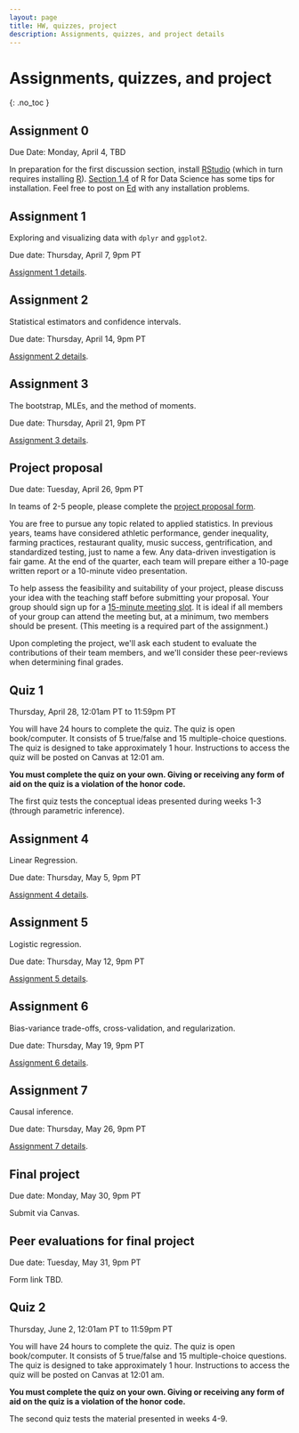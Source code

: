 ```yaml
---
layout: page
title: HW, quizzes, project
description: Assignments, quizzes, and project details
---
```


# Assignments, quizzes, and project
{: .no_toc }

<!-- 1. TOC
{:toc} -->

## Assignment 0

Due Date: Monday, April 4, TBD

In preparation for the first discussion section,
install <a href="http://www.rstudio.com/">RStudio</a>
(which in turn requires installing <a href="http://cran.rstudio.com/">R</a>).
[Section 1.4](https://r4ds.had.co.nz/introduction.html#prerequisites) of R for Data Science has some tips for installation.
Feel free to post on [Ed](https://canvas.stanford.edu) with any installation problems.

## Assignment 1

Exploring and visualizing data with `dplyr` and `ggplot2`.

Due date: Thursday, April 7, 9pm PT

[Assignment 1 details](assignment1.md).

## Assignment 2

Statistical estimators and confidence intervals.

Due date: Thursday, April 14, 9pm PT

[Assignment 2 details](assignment2.md).

## Assignment 3 

The bootstrap, MLEs, and the method of moments.

Due date: Thursday, April 21, 9pm PT

[Assignment 3 details](assignment3.md).

## Project proposal

Due date: Tuesday, April 26, 9pm PT

In teams of 2-5 people, please complete the [project proposal form](https://forms.gle/U43xgsifpU3Kng2H7).

You are free to pursue any topic related to applied statistics.
In previous years, teams have considered
athletic performance, gender inequality, farming practices, restaurant quality,
music success, gentrification, and standardized testing, just to name a few.
Any data-driven investigation is fair game.
At the end of the quarter, each team will prepare either a 10-page written report
or a 10-minute video presentation.

To help assess the feasibility and suitability of your project,
please discuss your idea with the teaching staff before submitting your proposal.
Your group should
sign up for a [15-minute meeting slot]().
It is ideal if all members of your group can attend the meeting but, at a minimum, two members should be present. (This meeting is a required part of the assignment.)

Upon completing the project, we'll ask each student to evaluate the contributions of their team members, and we'll consider these peer-reviews when determining final grades.

## Quiz 1

Thursday, April 28, 12:01am PT to 11:59pm PT

You will have 24 hours to complete the quiz.
The quiz is open book/computer.
It consists of 5 true/false and 15 multiple-choice questions.
The quiz is designed to take approximately 1 hour.
Instructions to access the quiz will be posted on Canvas at 12:01 am.

**You must complete the quiz on your own. Giving or receiving any form of aid on the quiz is a violation of the honor code.**  

The first quiz tests the conceptual ideas presented during weeks 1-3 (through parametric inference).

## Assignment 4

Linear Regression.

Due date: Thursday, May 5, 9pm PT

[Assignment 4 details](assignment4.md).

## Assignment 5 

Logistic regression.

Due date: Thursday, May 12, 9pm PT

[Assignment 5 details](assignment5.md).

## Assignment 6

Bias-variance trade-offs, cross-validation, and regularization.

Due date: Thursday, May 19, 9pm PT

[Assignment 6 details](assignment6.md).

## Assignment 7 

Causal inference.

Due date: Thursday, May 26, 9pm PT

[Assignment 7 details](assignment7.md).

## Final project

Due date: Monday, May 30, 9pm PT

Submit via Canvas.

## Peer evaluations for final project

Due date: Tuesday, May 31, 9pm PT

Form link TBD. 

## Quiz 2

Thursday, June 2, 12:01am PT to 11:59pm PT

You will have 24 hours to complete the quiz.
The quiz is open book/computer.
It consists of 5 true/false and 15 multiple-choice questions.
The quiz is designed to take approximately 1 hour.
Instructions to access the quiz will be posted on Canvas at 12:01 am.

**You must complete the quiz on your own. Giving or receiving any form of aid on the quiz is a violation of the honor code.**  

The second quiz tests the material presented in weeks 4-9.
